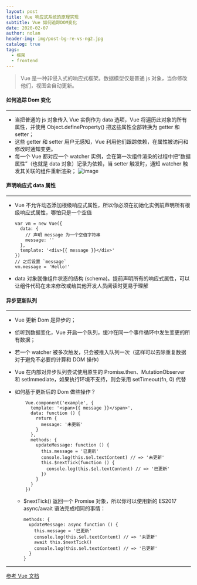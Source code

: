 ```yaml
---
layout: post
title: Vue 响应式系统的原理实现
subtitle: Vue 如何追踪DOM变化
date: 2020-02-07
author: nolan
header-img: img/post-bg-re-vs-ng2.jpg
catalog: true
tags:
  - 框架
  - frontend
---
```


> Vue 是一种非侵入式的响应式框架。数据模型仅是普通 js 对象，当你修改他们，视图会自动更新。

#### 如何追踪 Dom 变化

---

- 当把普通的 js 对象传入 Vue 实例作为 data 选项，Vue 将遍历此对象的所有属性，并使用 Object.defineProperty() 把这些属性全部转换为 getter 和 setter；
- 这些 getter 和 setter 用户无感知，Vue 利用他们跟踪依赖，在属性被访问和修改时通知变更。
- 每一个 Vue 都对应一个 watcher 实例，会在第一次组件渲染的过程中把“数据属性”（也就是 data 对象）记录为依赖，当 setter 触发时，通知 watcher 触发其关联的组件重新渲染；
  ![image](https://cn.vuejs.org/images/data.png)

#### 声明响应式 data 属性

---

- Vue 不允许动态添加根级响应式属性，所以你必须在初始化实例前声明所有根级响应式属性，哪怕只是一个空值

  ```
  var vm = new Vue({
    data: {
      // 声明 message 为一个空值字符串
      message: ''
    },
    template: '<div>{{ message }}</div>'
  })
  // 之后设置 `message`
  vm.message = 'Hello!'

  ```

- data 对象就像组件状态的结构 (schema)。提前声明所有的响应式属性，可以让组件代码在未来修改或给其他开发人员阅读时更易于理解

#### 异步更新队列

---

- Vue 更新 Dom 是异步的；
- 侦听到数据变化，Vue 开启一个队列，缓冲在同一个事件循环中发生变更的所有数据；
- 若一个 watcher 被多次触发，只会被推入队列一次（这样可以去除重复数据对于避免不必要的计算和 DOM 操作）
- Vue 在内部对异步队列尝试使用原生的 Promise.then、MutationObserver 和 setImmediate，如果执行环境不支持，则会采用 setTimeout(fn, 0) 代替
- 如何基于更新后的 Dom 做些操作？

  ```
      Vue.component('example', {
        template: '<span>{{ message }}</span>',
        data: function () {
          return {
            message: '未更新'
          }
        },
        methods: {
          updateMessage: function () {
            this.message = '已更新'
            console.log(this.$el.textContent) // => '未更新'
            this.$nextTick(function () {
              console.log(this.$el.textContent) // => '已更新'
            })
          }
        }
      })

  ```

  - $nextTick() 返回一个 Promise 对象，所以你可以使用新的 ES2017 async/await 语法完成相同的事情：

    ```
    methods: {
      updateMessage: async function () {
        this.message = '已更新'
        console.log(this.$el.textContent) // => '未更新'
        await this.$nextTick()
        console.log(this.$el.textContent) // => '已更新'
      }
    }
    ```

---

[参考 Vue 文档](https://cn.vuejs.org/v2/guide/reactivity.html#%E5%A3%B0%E6%98%8E%E5%93%8D%E5%BA%94%E5%BC%8F%E5%B1%9E%E6%80%A7)
